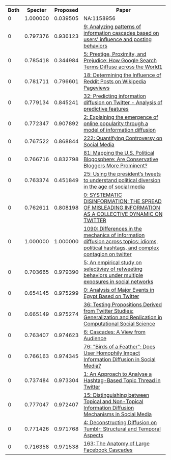 <html><table><tr>
<th>Both</th>
<th>Specter</th>
<th>Proposed</th>
<th>Paper</th>
</tr>
<tr>
<td>0</td>
<td>1.000000</td>
<td>0.039505</td>
<td>NA:1158956</td>
</tr>
<tr>
<td>0</td>
<td>0.797376</td>
<td>0.936123</td>
<td><a href="https://www.semanticscholar.org/paper/1cfe2595cbdd42ed51b4a6ccaafe16892a37fdd8">9: Analyzing patterns of information cascades based on users' influence and posting behaviors</a></td>
</tr>
<tr>
<td>0</td>
<td>0.785418</td>
<td>0.344984</td>
<td><a href="https://www.semanticscholar.org/paper/699adc935a79b216bba378adb7499166a05e8222">5: Prestige, Proximity, and Prejudice: How Google Search Terms Diffuse across the World1</a></td>
</tr>
<tr>
<td>0</td>
<td>0.781711</td>
<td>0.796601</td>
<td><a href="https://www.semanticscholar.org/paper/e42991f40895116c82ac4225a0777175b66f12f9">18: Determining the Influence of Reddit Posts on Wikipedia Pageviews</a></td>
</tr>
<tr>
<td>0</td>
<td>0.779134</td>
<td>0.845241</td>
<td><a href="https://www.semanticscholar.org/paper/2d821032c2a64df103be90485cdab572a6b704c7">32: Predicting information diffusion on Twitter - Analysis of predictive features</a></td>
</tr>
<tr>
<td>0</td>
<td>0.772347</td>
<td>0.907892</td>
<td><a href="https://www.semanticscholar.org/paper/f362ece383b161b30bb5dd7fc12a0f7e4d9a4615">2: Explaining the emergence of online popularity through a model of information diffusion</a></td>
</tr>
<tr>
<td>0</td>
<td>0.767522</td>
<td>0.868844</td>
<td><a href="https://www.semanticscholar.org/paper/5afbbda067ec11447bc3c330d36598137a4acc89">222: Quantifying Controversy on Social Media</a></td>
</tr>
<tr>
<td>0</td>
<td>0.766716</td>
<td>0.832798</td>
<td><a href="https://www.semanticscholar.org/paper/52152dac5c7320a4818b48140bfcd396e4e965b7">81: Mapping the U.S. Political Blogosphere: Are Conservative Bloggers More Prominent?</a></td>
</tr>
<tr>
<td>0</td>
<td>0.763374</td>
<td>0.451849</td>
<td><a href="https://www.semanticscholar.org/paper/327994254f076dd944091b3c9b019f786c55db17">25: Using the president’s tweets to understand political diversion in the age of social media</a></td>
</tr>
<tr>
<td>0</td>
<td>0.762611</td>
<td>0.808198</td>
<td><a href="https://www.semanticscholar.org/paper/b9ea2388309958ed678c3f7f6cb1bb088553ad4d">0: SYSTEMATIC DISINFORMATION: THE SPREAD OF MISLEADING INFORMATION AS A COLLECTIVE DYNAMIC ON TWITTER</a></td>
</tr>
<tr>
<td>0</td>
<td>1.000000</td>
<td>1.000000</td>
<td><a href="https://www.semanticscholar.org/paper/8b3c52d3f2770ab757c6bfe384b2536ab9f4dc30">1090: Differences in the mechanics of information diffusion across topics: idioms, political hashtags, and complex contagion on twitter</a></td>
</tr>
<tr>
<td>0</td>
<td>0.703665</td>
<td>0.979390</td>
<td><a href="https://www.semanticscholar.org/paper/3ecaae0c01f7ad9cf233c21244e8b6982bdec320">5: An empirical study on selectiviey of retweeting behaviors under multiple exposures in social networks</a></td>
</tr>
<tr>
<td>0</td>
<td>0.654145</td>
<td>0.975299</td>
<td><a href="https://www.semanticscholar.org/paper/4d0d3941fd7f7d028a1c1b4e23e648794b57d5bb">0: Analysis of Major Events in Egypt Based on Twitter</a></td>
</tr>
<tr>
<td>0</td>
<td>0.665149</td>
<td>0.975274</td>
<td><a href="https://www.semanticscholar.org/paper/fcfa6c830ca1b8f2989123d25c0e108da7c5f621">36: Testing Propositions Derived from Twitter Studies: Generalization and Replication in Computational Social Science</a></td>
</tr>
<tr>
<td>0</td>
<td>0.763407</td>
<td>0.974623</td>
<td><a href="https://www.semanticscholar.org/paper/29f9f1333d1a07373a5de46c8dc8b393ce76c7e1">6: Cascades: A View from Audience</a></td>
</tr>
<tr>
<td>0</td>
<td>0.766163</td>
<td>0.974345</td>
<td><a href="https://www.semanticscholar.org/paper/2da0472f96fca0eb1987dc1e510164aec7eb80d6">76: "Birds of a Feather": Does User Homophily Impact Information Diffusion in Social Media?</a></td>
</tr>
<tr>
<td>0</td>
<td>0.737484</td>
<td>0.973304</td>
<td><a href="https://www.semanticscholar.org/paper/9cdad90819cb4d7b99035018f4093cd088e65fac">1: An Approach to Analyse a Hashtag-Based Topic Thread in Twitter</a></td>
</tr>
<tr>
<td>0</td>
<td>0.777047</td>
<td>0.972407</td>
<td><a href="https://www.semanticscholar.org/paper/ce7d28f4d8d160661265f4b6dd58ae8d0fb68ead">15: Distinguishing between Topical and Non-Topical Information Diffusion Mechanisms in Social Media</a></td>
</tr>
<tr>
<td>0</td>
<td>0.771426</td>
<td>0.971768</td>
<td><a href="https://www.semanticscholar.org/paper/4f6f1b97fcc64a7b921db624472b894cbd3136be">4: Deconstructing Diffusion on Tumblr: Structural and Temporal Aspects</a></td>
</tr>
<tr>
<td>0</td>
<td>0.716358</td>
<td>0.971538</td>
<td><a href="https://www.semanticscholar.org/paper/039c32e41d5f583b737decb2e269ab6cb840c1e5">163: The Anatomy of Large Facebook Cascades</a></td>
</tr>
</table></html>
